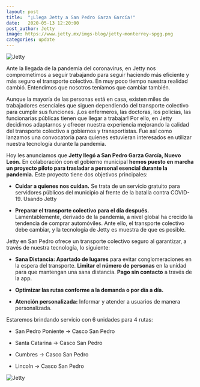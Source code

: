 ```yaml
---
layout: post
title:  "¡Llega Jetty a San Pedro Garza García!"
date:   2020-05-13 12:20:00
post_author: Jetty
image: https://www.jetty.mx/imgs-blog/jetty-monterrey-spgg.png
categories: update
---
```

![Jetty]({{site.baseurl}}/imgs-blog/jetty-monterrey-spgg.png)

Ante la llegada de la pandemia del coronavirus, en Jetty nos comprometimos a seguir trabajando para seguir haciendo más eficiente y más seguro el transporte colectivo. En muy poco tiempo nuestra realidad cambió. Entendimos que nosotros teníamos que cambiar también.

Aunque la mayoría de las personas está en casa, existen miles de trabajadores esenciales que siguen dependiendo del transporte colectivo para cumplir sus funciones. ¡Los enfermeros, las doctoras, los policías, las funcionarias públicas tienen que llegar a trabajar! Por ello, en Jetty decidimos adaptarnos y ofrecer nuestra experiencia mejorando la calidad del transporte colectivo a gobiernos y transportistas.  Fue así como lanzamos una convocatoria para quienes estuvieran interesados en utilizar nuestra tecnología durante la pandemia.

Hoy les anunciamos que <b>Jetty llegó a San Pedro Garza García, Nuevo León.</b> En colaboración con el gobierno municipal <b>hemos puesto en marcha un proyecto piloto para trasladar a personal esencial durante la pandemia.</b> Este proyecto tiene dos objetivos principales:

<ul>
  <li><p><b>Cuidar a quienes nos cuidan.</b> Se trata de un servicio gratuito para servidores públicos del municipio al frente de la batalla contra COVID-19. Usando Jetty </p></li>
  <li><p><b>Preparar el transporte colectivo para el día después.</b> Lamentablemente, derivado de la pandemia, a nivel global ha crecido la tendencia de comprar automóviles. Ante ello, el transporte colectivo debe cambiar, y la tecnología de Jetty es muestra de que es posible.</p></li>
</ul>

Jetty en San Pedro ofrece un transporte colectivo seguro al garantizar, a través de nuestra tecnología, lo siguiente:

<ul>
  <li><p><b>Sana Distancia: Apartado de lugares</b> para evitar conglomeraciones en la espera del transporte. <b>Limitar el número de personas</b> en la unidad para que mantengan una sana distancia. <b>Pago sin contacto</b> a través de la app.</p></li>
  <li><p><b>Optimizar las rutas conforme a la demanda o por día a día. </b></p></li>
  <li><p><b>Atención personalizada:</b> Informar y atender a usuarios de manera personalizada.</p></li>
</ul>

Estaremos brindando servicio con 6 unidades para 4 rutas:

<ul>
  <li><p>San Pedro Poniente -> Casco San Pedro</p></li>
  <li><p>Santa Catarina -> Casco San Pedro</p></li>
  <li><p>Cumbres -> Casco San Pedro</p></li>
  <li><p>Lincoln -> Casco San Pedro</p></li>
</ul>

![Jetty]({{site.baseurl}}/imgs-blog/Jetty-Rutas-MTY.png)